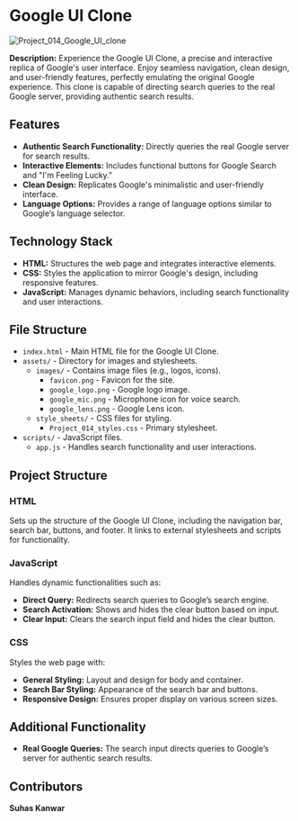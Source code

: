 # Google UI Clone

![Project_014_Google_UI_clone](https://github.com/user-attachments/assets/d793b42f-cb55-404b-9157-3d7b1074a9cd)

**Description:** Experience the Google UI Clone, a precise and interactive replica of Google's user interface. Enjoy seamless navigation, clean design, and user-friendly features, perfectly emulating the original Google experience. This clone is capable of directing search queries to the real Google server, providing authentic search results.

## Features

- **Authentic Search Functionality:** Directly queries the real Google server for search results.
- **Interactive Elements:** Includes functional buttons for Google Search and "I'm Feeling Lucky."
- **Clean Design:** Replicates Google's minimalistic and user-friendly interface.
- **Language Options:** Provides a range of language options similar to Google’s language selector.

## Technology Stack

- **HTML:** Structures the web page and integrates interactive elements.
- **CSS:** Styles the application to mirror Google's design, including responsive features.
- **JavaScript:** Manages dynamic behaviors, including search functionality and user interactions.

## File Structure

- `index.html` - Main HTML file for the Google UI Clone.
- `assets/` - Directory for images and stylesheets.
  - `images/` - Contains image files (e.g., logos, icons).
    - `favicon.png` - Favicon for the site.
    - `google_logo.png` - Google logo image.
    - `google_mic.png` - Microphone icon for voice search.
    - `google_lens.png` - Google Lens icon.
  - `style_sheets/` - CSS files for styling.
    - `Project_014_styles.css` - Primary stylesheet.
- `scripts/` - JavaScript files.
  - `app.js` - Handles search functionality and user interactions.

## Project Structure

### HTML

Sets up the structure of the Google UI Clone, including the navigation bar, search bar, buttons, and footer. It links to external stylesheets and scripts for functionality.

### JavaScript

Handles dynamic functionalities such as:
- **Direct Query:** Redirects search queries to Google’s search engine.
- **Search Activation:** Shows and hides the clear button based on input.
- **Clear Input:** Clears the search input field and hides the clear button.

### CSS

Styles the web page with:
- **General Styling:** Layout and design for body and container.
- **Search Bar Styling:** Appearance of the search bar and buttons.
- **Responsive Design:** Ensures proper display on various screen sizes.

## Additional Functionality

- **Real Google Queries:** The search input directs queries to Google’s server for authentic search results.

## Contributors
**Suhas Kanwar**

